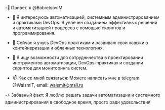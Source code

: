 -👋 Привет, я @BobretsovIM

- 👀 Я интересуюсь автоматизацией, системным администрированием и практиками DevOps. Я увлечен созданием эффективных решений и автоматизацией процессов с помощью скриптов и программирования.

- 🌱 Сейчас я учусь DevOps практикам и развиваю свои навыки в контейнеризации и облачных технологиях.

- 💞️ Я ищу возможности для сотрудничества в проектировании инструментов автоматизации, DevOps-практиках и создании скриптов для мониторинга систем.

- 📫 Как со мной связаться: Можете написать мне в telegram @WalsmiT, email: walsmit@mail.ru

-⚡ Забавный факт: Я люблю решать задачи автоматизации и системного администрирования в свободное время, просто ради удовольствия!
<!---
BobretsovIM/BobretsovIM is a ✨ special ✨ repository because its `README.md` (this file) appears on your GitHub profile.
You can click the Preview link to take a look at your changes.
--->
